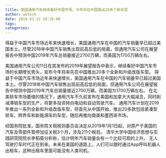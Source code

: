 ```yaml
---
title: 美国通用汽车继续看好中国市场，今年将在中国推出20多个新车型
author: wetech
date: 2019-01-12 10:26:08
tags: 
categories: 
---
```

得益于中国汽车市场近年来快速增长，美国通用汽车在中国的汽车销量早已超过美国本土。尽管2018年中国汽车销售出现前高后低的局面，但通用汽车公司在展望报告中预测中国2019年汽车总销量接近2700万辆，而美国为1700万辆左右。
<!-- more -->
美国通用汽车公司11日在其发布的2019年展望报告中表示，继续看好中国汽车市场的长期增长势头，宣布今年将率先在中国推出20多个全新和升级改版车型。
得益于中国汽车市场近年来快速增长，美国通用汽车在中国的汽车销量早已超过美国本土。尽管2018年中国汽车销售出现前高后低的局面，但通用汽车公司在展望报告中预测中国2019年汽车总销量接近2700万辆，而美国为1700万辆左右。
在北美轿车市场萎缩的情况下，通用汽车不久前宣布在美国和加拿大大幅减员，同时削减滞销车型的生产，将更多投资转向电动和自动驾驶汽车。
通用汽车计划在2019年推出一系列全新和升级改版车型，将首先从中国开始，推出20多款包括紧凑型轿车、跨界车和新能源车的车型，随后再推向南美和墨西哥市场。
 
 
经国务院批准，国务院关税税则委员会决定从2019年1月1日起，对原产于美国的汽车及零部件暂停加征关税3个月，涉及211个税目。
清华大学中国经济思想与实践研究院院长李稻葵分析称，估计明年汽车销量会有一个比较可观的上升。
无人驾驶打车时代正在到来。未来在美国的道路上，人们可以随时通过App呼叫机器人出租车，这种出租车里面可能没有人类司机。
